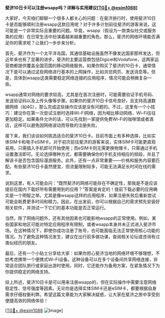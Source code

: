 **斐济10日卡可以注册wsapp吗？详解与实用建议[[TG💪+ @esim1088](https://t.me/s/esim1088)]**

大家好，今天咱们聊聊一个很多人都关心的问题：在斐济旅行时，使用斐济10日卡是否能够顺利注册wsapp这款应用呢？对于许多计划前往斐济的游客来说，这可能是一个非常实际且重要的问题。毕竟，wsapp（假设为一款类似社交或服务类的应用）在日常生活中扮演着越来越重要的角色。那么，斐济的网络环境能否满足你的需求呢？让我们一步步来分析。

首先，斐济作为一个太平洋岛国，其通信基础设施虽然不像发达国家那样发达，但近年来也有了显著的进步。斐济的主要运营商包括Digicel和Vodafone，这两家运营商都提供覆盖全国范围的移动网络服务。如果你购买了斐济的10日卡，通常情况下是可以通过这些网络进行基本的上网操作，比如浏览网页、发送消息等。但是，具体到wsapp这类需要稳定网络连接的应用程序，情况可能会稍微复杂一些。

wsapp通常对网络的要求较高，尤其是在首次注册时，可能需要验证手机号码、发送验证码以及上传头像等步骤。如果你的斐济10日卡信号良好，且支持高速数据网络（如4G），那么完成这些操作应该是没有问题的。不过，这里有一个小技巧：建议你在第一次尝试注册时选择Wi-Fi网络，因为相比移动网络，Wi-Fi往往更加稳定。如果条件允许的话，可以先找到一家提供免费Wi-Fi的咖啡馆或者酒店，这样可以避免因网络波动而导致的注册失败。

接下来，我们谈谈如何挑选适合的斐济10日卡。目前市面上有多种选择，比如实体SIM卡和电子eSIM卡。对于初次前往斐济的游客来说，实体SIM卡可能更直观易用，只需插入手机即可开始使用；而eSIM卡则无需更换物理卡，只需通过手机设置激活即可。无论选择哪种方式，都需要确保你的手机支持相应的频段，并且了解该卡是否包含国际漫游服务。此外，还有一点非常重要——价格和服务内容要匹配。有些斐济10日卡虽然便宜，但流量限制较多，可能无法满足长时间在线的需求。

说到这里，有人可能会问：“既然斐济的网络可能存在不确定性，那我是不是应该提前在国内下载好所有需要用到的应用？”答案是肯定的！提前下载必要的应用确实是一个明智之举。尤其是像wsapp这样的应用程序，如果注册失败后重新尝试可能会耗费更多时间和精力。因此，在出发前，你可以根据自己的需求预先安装好相关软件，并测试一下它们的基本功能是否正常运行。

当然，除了网络问题外，还有其他因素也可能影响wsapp的正常使用。例如，某些国家和地区可能对特定应用程序有限制，或者wsapp本身并未正式进入斐济市场。在这种情况下，即使你成功注册了账号，也可能面临无法正常使用核心功能的情况。为了避免这种情况发生，建议在出行前多做功课，查阅相关论坛或咨询有过类似经历的朋友。

最后，还有一个小贴士分享给大家：如果你担心斐济当地的网络环境不够理想，不妨考虑携带一个便携式Wi-Fi设备。这种设备可以在多个设备间共享网络连接，非常适合团队旅行或家庭出游时使用。同时，它还能作为备用方案，在紧急情况下为你提供稳定的网络支持。

综上所述，斐济10日卡是可以用来注册wsapp的，但在实际操作中需要注意网络稳定性、信号强度等因素。无论你是选择实体SIM卡还是eSIM卡，都要根据自身需求仔细权衡利弊。希望这篇文章能为大家解决疑惑，让大家在斐济之旅中享受到便捷高效的网络体验！

[[TG💪+ @esim1088](https://t.me/s/esim1088) ![Image](https://i.postimg.cc/4NQfJmqS/Snipaste-2025-05-13-00-14-12.png)]